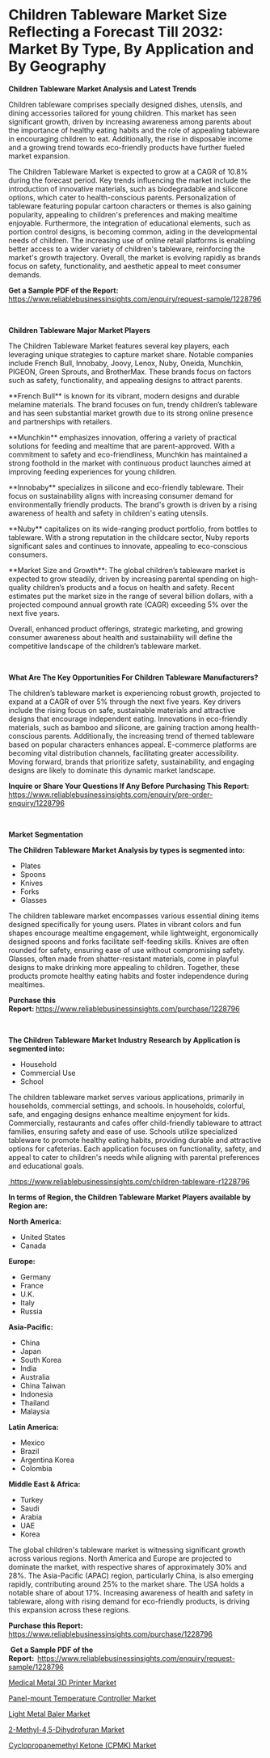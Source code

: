 <p><h1>Children Tableware Market Size Reflecting a Forecast Till 2032: Market By Type, By Application and By Geography</h1></p><p><strong>Children Tableware Market Analysis and Latest Trends</strong></p>
<p><p>Children tableware comprises specially designed dishes, utensils, and dining accessories tailored for young children. This market has seen significant growth, driven by increasing awareness among parents about the importance of healthy eating habits and the role of appealing tableware in encouraging children to eat. Additionally, the rise in disposable income and a growing trend towards eco-friendly products have further fueled market expansion.</p><p>The Children Tableware Market is expected to grow at a CAGR of 10.8% during the forecast period. Key trends influencing the market include the introduction of innovative materials, such as biodegradable and silicone options, which cater to health-conscious parents. Personalization of tableware featuring popular cartoon characters or themes is also gaining popularity, appealing to children's preferences and making mealtime enjoyable. Furthermore, the integration of educational elements, such as portion control designs, is becoming common, aiding in the developmental needs of children. The increasing use of online retail platforms is enabling better access to a wider variety of children's tableware, reinforcing the market's growth trajectory. Overall, the market is evolving rapidly as brands focus on safety, functionality, and aesthetic appeal to meet consumer demands.</p></p>
<p><strong>Get a Sample PDF of the Report:&nbsp;</strong> <a href="https://www.reliablebusinessinsights.com/enquiry/request-sample/1228796?utm_campaign=100&utm_medium=2&utm_source=Github&utm_content=ia&utm_term=26032025&utm_id=children-tableware">https://www.reliablebusinessinsights.com/enquiry/request-sample/1228796</a></p>
<p>&nbsp;</p>
<p><strong>Children Tableware Major Market Players</strong></p>
<p><p>The Children Tableware Market features several key players, each leveraging unique strategies to capture market share. Notable companies include French Bull, Innobaby, Joovy, Lenox, Nuby, Oneida, Munchkin, PIGEON, Green Sprouts, and BrotherMax. These brands focus on factors such as safety, functionality, and appealing designs to attract parents.</p><p>**French Bull** is known for its vibrant, modern designs and durable melamine materials. The brand focuses on fun, trendy children’s tableware and has seen substantial market growth due to its strong online presence and partnerships with retailers.</p><p>**Munchkin** emphasizes innovation, offering a variety of practical solutions for feeding and mealtime that are parent-approved. With a commitment to safety and eco-friendliness, Munchkin has maintained a strong foothold in the market with continuous product launches aimed at improving feeding experiences for young children.</p><p>**Innobaby** specializes in silicone and eco-friendly tableware. Their focus on sustainability aligns with increasing consumer demand for environmentally friendly products. The brand's growth is driven by a rising awareness of health and safety in children's eating utensils.</p><p>**Nuby** capitalizes on its wide-ranging product portfolio, from bottles to tableware. With a strong reputation in the childcare sector, Nuby reports significant sales and continues to innovate, appealing to eco-conscious consumers.</p><p>**Market Size and Growth**: The global children’s tableware market is expected to grow steadily, driven by increasing parental spending on high-quality children’s products and a focus on health and safety. Recent estimates put the market size in the range of several billion dollars, with a projected compound annual growth rate (CAGR) exceeding 5% over the next five years.</p><p>Overall, enhanced product offerings, strategic marketing, and growing consumer awareness about health and sustainability will define the competitive landscape of the children’s tableware market.</p></p>
<p>&nbsp;</p>
<p><strong>What Are The Key Opportunities For Children Tableware Manufacturers?</strong></p>
<p><p>The children’s tableware market is experiencing robust growth, projected to expand at a CAGR of over 5% through the next five years. Key drivers include the rising focus on safe, sustainable materials and attractive designs that encourage independent eating. Innovations in eco-friendly materials, such as bamboo and silicone, are gaining traction among health-conscious parents. Additionally, the increasing trend of themed tableware based on popular characters enhances appeal. E-commerce platforms are becoming vital distribution channels, facilitating greater accessibility. Moving forward, brands that prioritize safety, sustainability, and engaging designs are likely to dominate this dynamic market landscape.</p></p>
<p><strong>Inquire or Share Your Questions If Any Before Purchasing This Report:</strong> <a href="https://www.reliablebusinessinsights.com/enquiry/pre-order-enquiry/1228796?utm_campaign=100&utm_medium=2&utm_source=Github&utm_content=ia&utm_term=26032025&utm_id=children-tableware">https://www.reliablebusinessinsights.com/enquiry/pre-order-enquiry/1228796</a></p>
<p>&nbsp;</p>
<p><strong>Market Segmentation</strong></p>
<p><strong>The Children Tableware Market Analysis by types is segmented into:</strong></p>
<p><ul><li>Plates</li><li>Spoons</li><li>Knives</li><li>Forks</li><li>Glasses</li></ul></p>
<p><p>The children tableware market encompasses various essential dining items designed specifically for young users. Plates in vibrant colors and fun shapes encourage mealtime engagement, while lightweight, ergonomically designed spoons and forks facilitate self-feeding skills. Knives are often rounded for safety, ensuring ease of use without compromising safety. Glasses, often made from shatter-resistant materials, come in playful designs to make drinking more appealing to children. Together, these products promote healthy eating habits and foster independence during mealtimes.</p></p>
<p><strong>Purchase this Report:&nbsp;</strong><a href="https://www.reliablebusinessinsights.com/purchase/1228796?utm_campaign=100&utm_medium=2&utm_source=Github&utm_content=ia&utm_term=26032025&utm_id=children-tableware">https://www.reliablebusinessinsights.com/purchase/1228796</a></p>
<p>&nbsp;</p>
<p><strong>The Children Tableware Market Industry Research by Application is segmented into:</strong></p>
<p><ul><li>Household</li><li>Commercial Use</li><li>School</li></ul></p>
<p><p>The children tableware market serves various applications, primarily in households, commercial settings, and schools. In households, colorful, safe, and engaging designs enhance mealtime enjoyment for kids. Commercially, restaurants and cafes offer child-friendly tableware to attract families, ensuring safety and ease of use. Schools utilize specialized tableware to promote healthy eating habits, providing durable and attractive options for cafeterias. Each application focuses on functionality, safety, and appeal to cater to children's needs while aligning with parental preferences and educational goals.</p></p>
<p><a href="https://www.reliablebusinessinsights.com/children-tableware-r1228796?utm_campaign=100&utm_medium=2&utm_source=Github&utm_content=ia&utm_term=26032025&utm_id=children-tableware">&nbsp;https://www.reliablebusinessinsights.com/children-tableware-r1228796</a></p>
<p><strong>In terms of Region, the Children Tableware Market Players available by Region are:</strong></p>
<p>
    <p> <strong> North America: </strong>
        <ul>
            <li>United States</li>
            <li>Canada</li>
        </ul>
        </p> 
    <p> <strong> Europe: </strong>
        <ul>
            <li>Germany</li>
            <li>France</li>
            <li>U.K.</li>
            <li>Italy</li>
            <li>Russia</li>
        </ul>
        </p> 
    <p> <strong> Asia-Pacific: </strong>
        <ul>
            <li>China</li>
            <li>Japan</li>
            <li>South Korea</li>
            <li>India</li>
            <li>Australia</li>
            <li>China Taiwan</li>
            <li>Indonesia</li>
            <li>Thailand</li>
            <li>Malaysia</li>
        </ul>
        </p> 
    <p> <strong> Latin America: </strong>
        <ul>
            <li>Mexico</li>
            <li>Brazil</li>
            <li>Argentina Korea</li>
            <li>Colombia</li>
        </ul>
        </p> 
    <p> <strong> Middle East & Africa: </strong>
        <ul>
            <li>Turkey</li>
            <li>Saudi</li>
            <li>Arabia</li>
            <li>UAE</li>
            <li>Korea</li>
        </ul>
    </p>
    </p>
<p><p>The global children's tableware market is witnessing significant growth across various regions. North America and Europe are projected to dominate the market, with respective shares of approximately 30% and 28%. The Asia-Pacific (APAC) region, particularly China, is also emerging rapidly, contributing around 25% to the market share. The USA holds a notable share of about 17%. Increasing awareness of health and safety in tableware, along with rising demand for eco-friendly products, is driving this expansion across these regions.</p></p>
<p><strong>Purchase this Report: </strong><a href="https://www.reliablebusinessinsights.com/purchase/1228796?utm_campaign=100&utm_medium=2&utm_source=Github&utm_content=ia&utm_term=26032025&utm_id=children-tableware">https://www.reliablebusinessinsights.com/purchase/1228796</a></p>
<p>&nbsp;<strong>Get a Sample PDF of the Report:&nbsp;&nbsp;</strong><a href="https://www.reliablebusinessinsights.com/enquiry/request-sample/1228796?utm_campaign=100&utm_medium=2&utm_source=Github&utm_content=ia&utm_term=26032025&utm_id=children-tableware">https://www.reliablebusinessinsights.com/enquiry/request-sample/1228796</a></p>
<p><strong></strong></p>
<p><p><a href="https://github.com/taffouasaoka/Market-Research-Report-List-1/blob/main/medical-metal-3d-printer-market.md?utm_campaign=100&utm_medium=2&utm_source=Github&utm_content=ia&utm_term=26032025&utm_id=children-tableware">Medical Metal 3D Printer Market</a></p><p><a href="https://github.com/botocniveda/Market-Research-Report-List-1/blob/main/panel-mount-temperature-controller-market.md?utm_campaign=100&utm_medium=2&utm_source=Github&utm_content=ia&utm_term=26032025&utm_id=children-tableware">Panel-mount Temperature Controller Market</a></p><p><a href="https://github.com/kuciakkukalo/Market-Research-Report-List-1/blob/main/light-metal-baler-market.md?utm_campaign=100&utm_medium=2&utm_source=Github&utm_content=ia&utm_term=26032025&utm_id=children-tableware">Light Metal Baler Market</a></p><p><a href="https://github.com/cordaysamaya/Market-Research-Report-List-1/blob/main/2-methyl-45-dihydrofuran-market.md?utm_campaign=100&utm_medium=2&utm_source=Github&utm_content=ia&utm_term=26032025&utm_id=children-tableware">2-Methyl-4,5-Dihydrofuran Market</a></p><p><a href="https://github.com/obajimlaweh59/Market-Research-Report-List-1/blob/main/cyclopropanemethyl-ketone-cpmk-market.md?utm_campaign=100&utm_medium=2&utm_source=Github&utm_content=ia&utm_term=26032025&utm_id=children-tableware">Cyclopropanemethyl Ketone (CPMK) Market</a></p></p>